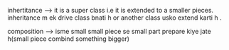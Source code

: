 
inhertitance --> it is a super class i.e it is extended to a smaller pieces. inheritance m ek drive class bnati h or another class usko extend karti h .

composition --> isme small small piece se small part prepare kiye jate h(small piece combind something bigger) 
